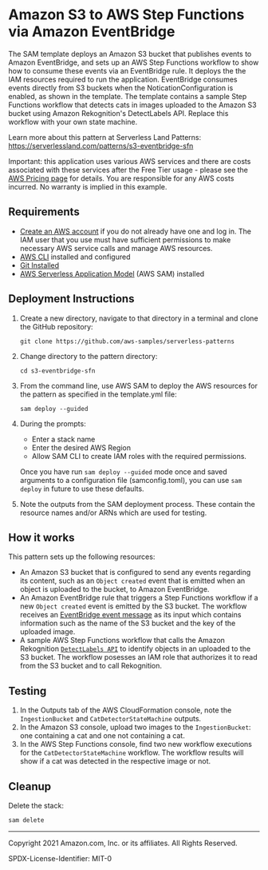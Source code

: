 # Amazon S3 to AWS Step Functions via Amazon EventBridge

The SAM template deploys an Amazon S3 bucket that publishes events to Amazon EventBridge, and sets up an AWS Step Functions workflow to show how to consume these events via an EventBridge rule. It deploys the the IAM resources required to run the application. EventBridge consumes events directly from S3 buckets when the NoticationConfiguration is enabled, as shown in the template. The template contains a sample Step Functions workflow that detects cats in images uploaded to the Amazon S3 bucket using Amazon Rekognition's DetectLabels API. Replace this workflow with your own state machine.

Learn more about this pattern at Serverless Land Patterns: https://serverlessland.com/patterns/s3-eventbridge-sfn

Important: this application uses various AWS services and there are costs associated with these services after the Free Tier usage - please see the [AWS Pricing page](https://aws.amazon.com/pricing/) for details. You are responsible for any AWS costs incurred. No warranty is implied in this example.

## Requirements

- [Create an AWS account](https://portal.aws.amazon.com/gp/aws/developer/registration/index.html) if you do not already have one and log in. The IAM user that you use must have sufficient permissions to make necessary AWS service calls and manage AWS resources.
- [AWS CLI](https://docs.aws.amazon.com/cli/latest/userguide/install-cliv2.html) installed and configured
- [Git Installed](https://git-scm.com/book/en/v2/Getting-Started-Installing-Git)
- [AWS Serverless Application Model](https://docs.aws.amazon.com/serverless-application-model/latest/developerguide/serverless-sam-cli-install.html) (AWS SAM) installed

## Deployment Instructions

1. Create a new directory, navigate to that directory in a terminal and clone the GitHub repository:
   ```
   git clone https://github.com/aws-samples/serverless-patterns
   ```
1. Change directory to the pattern directory:
   ```
   cd s3-eventbridge-sfn
   ```
1. From the command line, use AWS SAM to deploy the AWS resources for the pattern as specified in the template.yml file:
   ```
   sam deploy --guided
   ```
1. During the prompts:

   - Enter a stack name
   - Enter the desired AWS Region
   - Allow SAM CLI to create IAM roles with the required permissions.

   Once you have run `sam deploy --guided` mode once and saved arguments to a configuration file (samconfig.toml), you can use `sam deploy` in future to use these defaults.

1. Note the outputs from the SAM deployment process. These contain the resource names and/or ARNs which are used for testing.

## How it works

This pattern sets up the following resources:

- An Amazon S3 bucket that is configured to send any events regarding its content, such as an `Object created` event that is emitted when an object is uploaded to the bucket, to Amazon EventBridge.
- An Amazon EventBridge rule that triggers a Step Functions workflow if a new `Object created` event is emitted by the S3 bucket. The workflow receives an [EventBridge event message](https://docs.aws.amazon.com/AmazonS3/latest/userguide/ev-events.html) as its input which contains information such as the name of the S3 bucket and the key of the uploaded image.
- A sample AWS Step Functions workflow that calls the Amazon Rekognition [`DetectLabels API`](https://docs.aws.amazon.com/rekognition/latest/dg/labels-detect-labels-image.html) to identify objects in an uploaded to the S3 bucket. The workflow posesses an IAM role that authorizes it to read from the S3 bucket and to call Rekognition.

## Testing

1. In the Outputs tab of the AWS CloudFormation console, note the `IngestionBucket` and `CatDetectorStateMachine` outputs.
1. In the Amazon S3 console, upload two images to the `IngestionBucket`: one containing a cat and one not containing a cat.
1. In the AWS Step Functions console, find two new workflow executions for the `CatDetectorStateMachine` workflow. The workflow results will show if a cat was detected in the respective image or not.

## Cleanup

Delete the stack:

```bash
sam delete
```

---

Copyright 2021 Amazon.com, Inc. or its affiliates. All Rights Reserved.

SPDX-License-Identifier: MIT-0
